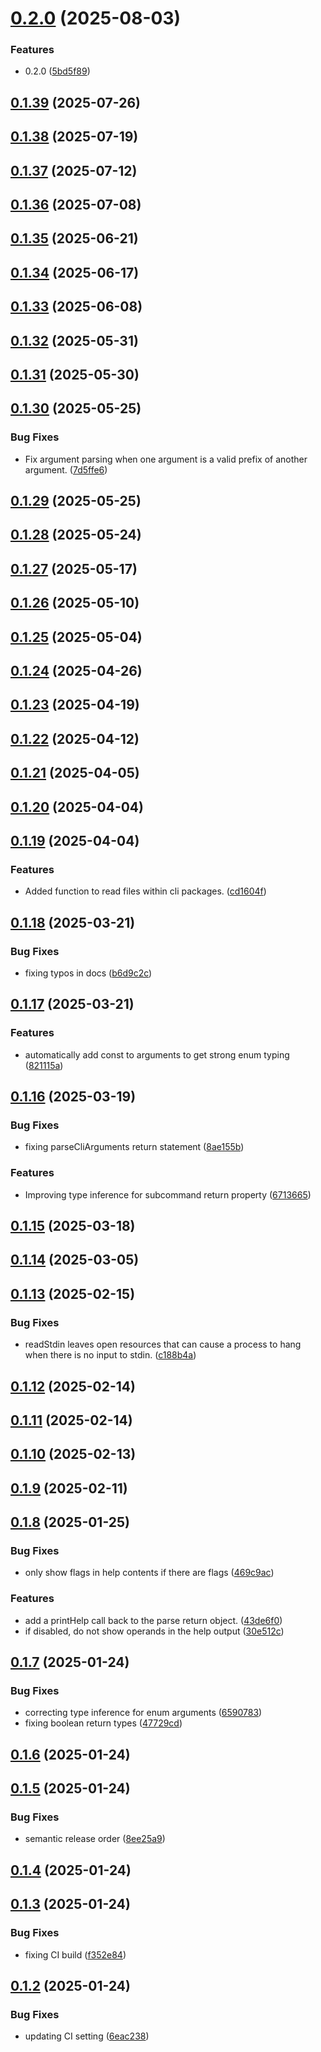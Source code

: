# [0.2.0](https://github.com/cloud-copilot/cli/compare/v0.1.39...v0.2.0) (2025-08-03)


### Features

* 0.2.0 ([5bd5f89](https://github.com/cloud-copilot/cli/commit/5bd5f89dde1411703307c3d28a4e0bad4058206a))

## [0.1.39](https://github.com/cloud-copilot/cli/compare/v0.1.38...v0.1.39) (2025-07-26)

## [0.1.38](https://github.com/cloud-copilot/cli/compare/v0.1.37...v0.1.38) (2025-07-19)

## [0.1.37](https://github.com/cloud-copilot/cli/compare/v0.1.36...v0.1.37) (2025-07-12)

## [0.1.36](https://github.com/cloud-copilot/cli/compare/v0.1.35...v0.1.36) (2025-07-08)

## [0.1.35](https://github.com/cloud-copilot/cli/compare/v0.1.34...v0.1.35) (2025-06-21)

## [0.1.34](https://github.com/cloud-copilot/cli/compare/v0.1.33...v0.1.34) (2025-06-17)

## [0.1.33](https://github.com/cloud-copilot/cli/compare/v0.1.32...v0.1.33) (2025-06-08)

## [0.1.32](https://github.com/cloud-copilot/cli/compare/v0.1.31...v0.1.32) (2025-05-31)

## [0.1.31](https://github.com/cloud-copilot/cli/compare/v0.1.30...v0.1.31) (2025-05-30)

## [0.1.30](https://github.com/cloud-copilot/cli/compare/v0.1.29...v0.1.30) (2025-05-25)


### Bug Fixes

* Fix argument parsing when one argument is a valid prefix of another argument. ([7d5ffe6](https://github.com/cloud-copilot/cli/commit/7d5ffe60478972981cc3b58f8977460a1501ebb5))

## [0.1.29](https://github.com/cloud-copilot/cli/compare/v0.1.28...v0.1.29) (2025-05-25)

## [0.1.28](https://github.com/cloud-copilot/cli/compare/v0.1.27...v0.1.28) (2025-05-24)

## [0.1.27](https://github.com/cloud-copilot/cli/compare/v0.1.26...v0.1.27) (2025-05-17)

## [0.1.26](https://github.com/cloud-copilot/cli/compare/v0.1.25...v0.1.26) (2025-05-10)

## [0.1.25](https://github.com/cloud-copilot/cli/compare/v0.1.24...v0.1.25) (2025-05-04)

## [0.1.24](https://github.com/cloud-copilot/cli/compare/v0.1.23...v0.1.24) (2025-04-26)

## [0.1.23](https://github.com/cloud-copilot/cli/compare/v0.1.22...v0.1.23) (2025-04-19)

## [0.1.22](https://github.com/cloud-copilot/cli/compare/v0.1.21...v0.1.22) (2025-04-12)

## [0.1.21](https://github.com/cloud-copilot/cli/compare/v0.1.20...v0.1.21) (2025-04-05)

## [0.1.20](https://github.com/cloud-copilot/cli/compare/v0.1.19...v0.1.20) (2025-04-04)

## [0.1.19](https://github.com/cloud-copilot/cli/compare/v0.1.18...v0.1.19) (2025-04-04)


### Features

* Added  function to read files within cli packages. ([cd1604f](https://github.com/cloud-copilot/cli/commit/cd1604f20caea4b77ef6533d955db7b85791311f))

## [0.1.18](https://github.com/cloud-copilot/cli/compare/v0.1.17...v0.1.18) (2025-03-21)


### Bug Fixes

* fixing typos in docs ([b6d9c2c](https://github.com/cloud-copilot/cli/commit/b6d9c2c53891b71f2da3747cdf83293e39e999b6))

## [0.1.17](https://github.com/cloud-copilot/cli/compare/v0.1.16...v0.1.17) (2025-03-21)


### Features

* automatically add const to arguments to get strong enum typing ([821115a](https://github.com/cloud-copilot/cli/commit/821115a0e9c28a1e946f922f8222998065f885a7))

## [0.1.16](https://github.com/cloud-copilot/cli/compare/v0.1.15...v0.1.16) (2025-03-19)


### Bug Fixes

* fixing parseCliArguments return statement ([8ae155b](https://github.com/cloud-copilot/cli/commit/8ae155b909ebc1fc425f5408cbaf251237d9bde6))


### Features

* Improving type inference for subcommand return property ([6713665](https://github.com/cloud-copilot/cli/commit/67136650dc2f3ba7ae836569e5f8ab76f2f7a452))

## [0.1.15](https://github.com/cloud-copilot/cli/compare/v0.1.14...v0.1.15) (2025-03-18)

## [0.1.14](https://github.com/cloud-copilot/cli/compare/v0.1.13...v0.1.14) (2025-03-05)

## [0.1.13](https://github.com/cloud-copilot/cli/compare/v0.1.12...v0.1.13) (2025-02-15)


### Bug Fixes

* readStdin leaves open resources that can cause a process to hang when there is no input to stdin. ([c188b4a](https://github.com/cloud-copilot/cli/commit/c188b4a8542dca38532feda65d39ac94f9f0d6e5))

## [0.1.12](https://github.com/cloud-copilot/cli/compare/v0.1.11...v0.1.12) (2025-02-14)

## [0.1.11](https://github.com/cloud-copilot/cli/compare/v0.1.10...v0.1.11) (2025-02-14)

## [0.1.10](https://github.com/cloud-copilot/cli/compare/v0.1.9...v0.1.10) (2025-02-13)

## [0.1.9](https://github.com/cloud-copilot/cli/compare/v0.1.8...v0.1.9) (2025-02-11)

## [0.1.8](https://github.com/cloud-copilot/cli/compare/v0.1.7...v0.1.8) (2025-01-25)


### Bug Fixes

* only show flags in help contents if there are flags ([469c9ac](https://github.com/cloud-copilot/cli/commit/469c9ac0c62e7566abee367a4018a88b43ee2bf9))


### Features

* add a printHelp call back to the parse return object. ([43de6f0](https://github.com/cloud-copilot/cli/commit/43de6f045929efa7abedfa5ecd0fd6839d1b691c))
* if disabled, do not show operands in the help output ([30e512c](https://github.com/cloud-copilot/cli/commit/30e512cfb3c8066e83080ec048e14a4a6a4cb4f2))

## [0.1.7](https://github.com/cloud-copilot/cli/compare/v0.1.6...v0.1.7) (2025-01-24)


### Bug Fixes

* correcting type inference for enum arguments ([6590783](https://github.com/cloud-copilot/cli/commit/65907838b7336f2b8ad41ee6c87cc34fefba4497))
* fixing boolean return types ([47729cd](https://github.com/cloud-copilot/cli/commit/47729cd54644763ee1961116031bb9ef319d3307))

## [0.1.6](https://github.com/cloud-copilot/cli/compare/v0.1.5...v0.1.6) (2025-01-24)

## [0.1.5](https://github.com/cloud-copilot/cli/compare/v0.1.4...v0.1.5) (2025-01-24)


### Bug Fixes

* semantic release order ([8ee25a9](https://github.com/cloud-copilot/cli/commit/8ee25a92c1dd9954a3b34f21258ea7b5542194d2))

## [0.1.4](https://github.com/cloud-copilot/cli/compare/v0.1.3...v0.1.4) (2025-01-24)

## [0.1.3](https://github.com/cloud-copilot/cli/compare/v0.1.2...v0.1.3) (2025-01-24)


### Bug Fixes

* fixing CI build ([f352e84](https://github.com/cloud-copilot/cli/commit/f352e84d4781564bed2b574b9f279d48380bef16))

## [0.1.2](https://github.com/cloud-copilot/cli/compare/v0.1.1...v0.1.2) (2025-01-24)


### Bug Fixes

* updating CI setting ([6eac238](https://github.com/cloud-copilot/cli/commit/6eac238a44ee45ec5c32494c0170a3b3c56a5bb6))
